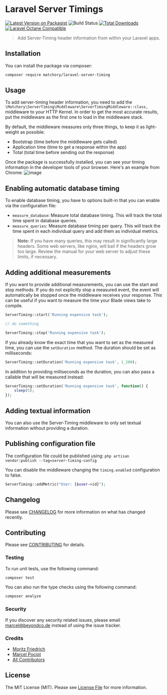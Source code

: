 Laravel Server Timings
======================
[![Latest Version on Packagist](https://img.shields.io/packagist/v/matchory/laravel-server-timing.svg?style=flat)](https://packagist.org/packages/matchory/laravel-server-timing)
![Build Status](https://github.com/matchory/laravel-server-timing/actions/workflows/tests.yaml/badge.svg)
[![Total Downloads](https://img.shields.io/packagist/dt/matchory/laravel-server-timing.svg?style=flat)](https://packagist.org/packages/matchory/laravel-server-timing)
[![Laravel Octane Compatible](https://img.shields.io/badge/Laravel%20Octane-Compatible-success?style=flat&logo=laravel)](https://github.com/laravel/octane)

> Add Server-Timing header information from within your Laravel apps.

Installation
------------
You can install the package via composer:

```bash
composer require matchory/laravel-server-timing
```

Usage
-----
To add server-timing header information, you need to add the
`\Matchory\ServerTiming\Middleware\ServerTimingMiddleware::class,` middleware to your HTTP Kernel. In order to get the
most accurate results, put the middleware as the first one to load in the middleware stack.

By default, the middleware measures only three things, to keep it as light-weight as possible:

- Bootstrap (time before the middleware gets called)
- Application time (time to get a response within the app)
- Total (total time before sending out the response)

Once the package is successfully installed, you can see your timing information in the developer tools of your browser.
Here's an example from Chrome:
![image](https://user-images.githubusercontent.com/40676515/73973252-d831a980-48e7-11ea-88fc-a606fd5b758a.png)

Enabling automatic database timing
----------------------------------
To enable database timing, you have to options built-in that you can enable via the configuration file:

- `measure_database`: Measure total database timing. This will track the total time spent in database queries.
- `measure_queries`: Measure database timing per query. This will track the time spent in each individual query and add
  them as individual metrics.

> **Note:** If you have many queries, this may result in significantly large headers. Some web servers, like nginx, will
> bail if the headers grow too large. Review the manual for your web server to adjust these limits, if necessary.

Adding additional measurements
------------------------------
If you want to provide additional measurements, you can use the start and stop methods. If you do not explicitly stop a
measured event, the event will automatically be stopped once the middleware receives your response. This can be useful
if you want to measure the time your Blade views take to compile.

```php
ServerTiming::start('Running expensive task');

// do something

ServerTiming::stop('Running expensive task');
```

If you already know the exact time that you want to set as the measured time, you can use the `setDuration` method.
The duration should be set as milliseconds:

```php
ServerTiming::setDuration('Running expensive task', 1_200);
```

In addition to providing milliseconds as the duration, you can also pass a callable that will be measured instead:

```php
ServerTiming::setDuration('Running expensive task', function() {
    sleep(5);
});
```

Adding textual information
--------------------------
You can also use the Server-Timing middleware to only set textual information without providing a duration.

Publishing configuration file
-----------------------------
The configuration file could be published using:
`php artisan vendor:publish --tag=server-timing-config`

You can disable the middleware changing the `timing.enabled` configuration to false.

```php
ServerTiming::addMetric("User: {$user->id}");
```

Changelog
---------
Please see [CHANGELOG](CHANGELOG.md) for more information on what has changed recently.

Contributing
------------
Please see [CONTRIBUTING](CONTRIBUTING.md) for details.

### Testing
To run unit tests, use the following command:

``` bash
composer test
```

You can also run the type checks using the following command:

``` bash
composer analyze
```

### Security
If you discover any security related issues, please email marcel@beyondco.de instead of using the issue tracker.

### Credits

- [Moritz Friedrich](https://github.com/radiergummi)
- [Marcel Pociot](https://github.com/mpociot)
- [All Contributors](../../contributors)

License
-------
The MIT License (MIT). Please see [License File](LICENSE.md) for more information.
